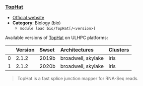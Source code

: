 ### [TopHat](http://ccb.jhu.edu/software/tophat/)

* [Official website](http://ccb.jhu.edu/software/tophat/)
* __Category__: Biology (bio)
    -  `module load bio/TopHat[/<version>]`

Available versions of [TopHat](http://ccb.jhu.edu/software/tophat/) on ULHPC platforms:

|    | Version   | Swset   | Architectures      | Clusters   |
|---:|:----------|:--------|:-------------------|:-----------|
|  0 | 2.1.2     | 2019b   | broadwell, skylake | iris       |
|  1 | 2.1.2     | 2020b   | broadwell, skylake | iris       |

> TopHat is a fast splice junction mapper for RNA-Seq reads.
